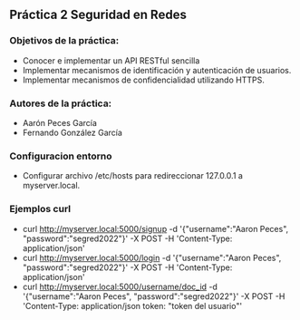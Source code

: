 ## Práctica 2 Seguridad en Redes
### Objetivos de la práctica:
- Conocer e implementar un API RESTful sencilla
- Implementar mecanismos de identificación y autenticación de usuarios.
- Implementar mecanismos de confidencialidad utilizando HTTPS.

### Autores de la práctica:
- Aarón Peces García
- Fernando González García

### Configuracion entorno
- Configurar archivo /etc/hosts para redireccionar 127.0.0.1 a myserver.local.

### Ejemplos curl
- curl http://myserver.local:5000/signup -d '{"username":"Aaron Peces", "password":"segred2022"}' -X POST -H 'Content-Type: application/json'
- curl http://myserver.local:5000/login -d '{"username":"Aaron Peces", "password":"segred2022"}' -X POST -H 'Content-Type: application/json'
- curl http://myserver.local:5000/username/doc_id -d '{"username":"Aaron Peces", "password":"segred2022"}' -X POST -H 'Content-Type: application/json token: "token del usuario"'

